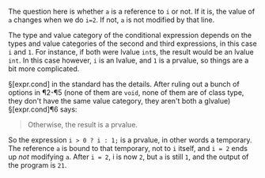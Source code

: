 The question here is whether `a` is a reference to `i` or not. If it is, the value of `a` changes when we do `i=2`. If not, `a` is not modified by that line.

The type and value category of the conditional expression depends on the types and value categories of the second and third expressions, in this case `i` and `1`. For instance, if both were lvalue `int`s, the result would be an lvalue `int`. In this case however, `i` is an lvalue, and `1` is a prvalue, so things are a bit more complicated.

§[expr.cond] in the standard has the details. After ruling out a bunch of options in ¶2-¶5 (none of them are `void`, none of them are of class type, they don't have the same value category, they aren't both a glvalue) §[expr.cond]¶6 says:

> Otherwise, the result is a prvalue.

So the expression `i > 0 ? i : 1;` is a prvalue, in other words a temporary.  The reference `a` is bound to that temporary, not to `i` itself, and `i = 2` ends up *not* modifying `a`. After `i = 2`, i is now `2`, but `a` is still `1`, and the output of the program is `21`.
